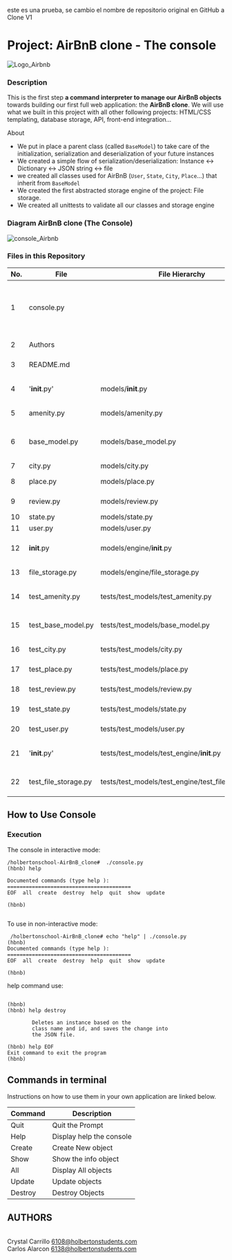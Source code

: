 este es una prueba, se cambio el nombre de repositorio original en GitHub a Clone V1
<h1> Project: AirBnB clone - The console </h1>

<p>
  <img src="https://miro.medium.com/v2/resize:fit:828/0*NChTo-XqLOxLabIW" alt="Logo_Airbnb" loading="lazy" style="" />
</p>


<h3>Description</h3>

<p>This is the first step <strong>a command interpreter to manage our AirBnB objects</strong> towards building our first full web application: the <strong>AirBnB clone</strong>.  We will use what we built in this project with all other following projects: HTML/CSS templating, database storage, API, front-end integration… </p>

<p>About</p>

<ul>
<li>We put in place a parent class (called <code>BaseModel</code>) to take care of the initialization, serialization and deserialization of your future instances</li>
<li>We created a simple flow of serialization/deserialization: Instance &lt;-&gt; Dictionary &lt;-&gt; JSON string &lt;-&gt; file</li>
<li>we created all classes used for AirBnB (<code>User</code>, <code>State</code>, <code>City</code>, <code>Place</code>&hellip;) that inherit from <code>BaseModel</code></li>
<li>We created the first abstracted storage engine of the project: File storage. </li>
<li>We created all unittests to validate all our classes and storage engine</li>
</ul>


<h3>Diagram AirBnB clone (The Console)</h3>

<p>
  <img src="https://s3.eu-west-3.amazonaws.com/hbtn.intranet/uploads/medias/2018/6/815046647d23428a14ca.png?X-Amz-Algorithm=AWS4-HMAC-SHA256&X-Amz-Credential=AKIA4MYA5JM5DUTZGMZG%2F20230615%2Feu-west-3%2Fs3%2Faws4_request&X-Amz-Date=20230615T210513Z&X-Amz-Expires=86400&X-Amz-SignedHeaders=host&X-Amz-Signature=067d0a1d183e0e3f2cfc218292f4a1339cc1bb3850dcc100b5ab9c3ac17801b8" alt="console_Airbnb" loading="lazy" style="" />
</p>


<h3>Files in this Repository</h3>

| No. | File               | File Hierarchy                          | Description                                    |
|-----|--------------------|-----------------------------------------|------------------------------------------------|
| 1   | console.py         |                                         | The main console, command interpreter (EOF, all, create, destroy, help, quit, show, update.) |
| 2   | Authors            |                                         | File with the name of Authors                  |                          
| 3   | README.md          |                                         | Readme file proyect                            |
| 4   | '__init__.py'        | models/__init__.py                      | File to mark a directory as a package          |
| 5   | amenity.py         | models/amenity.py                       | The amenity subclass                           |
| 6   | base_model.py      | models/base_model.py                    | Defines all common attributes/methods for other classes |
| 7   | city.py            | models/city.py                           | The city subclass                              |
| 8   | place.py           | models/place.py                          | The place subclass                             |
| 9   | review.py          | models/review.py                         | The review subclass                            |
| 10  | state.py           | models/state.py                          | The state subclass                             |
| 11  | user.py            | models/user.py                           | The user subclass                              |
| 12  | __init__.py        | models/engine/__init__.py                | File to mark a directory as a package          |
| 13  | file_storage.py    | models/engine/file_storage.py            | The file storage class                         |
| 14  | test_amenity.py    | tests/test_models/test_amenity.py        | The unittest module for amenity                |
| 15  | test_base_model.py | tests/test_models/base_model.py          | The unittest module for base model             |
| 16  | test_city.py       | tests/test_models/city.py                | The unittest module for city                   |
| 17  | test_place.py      | tests/test_models/place.py               | The unittest module for place                  |
| 18  | test_review.py     | tests/test_models/review.py              | The unittest module for review                 |
| 19  | test_state.py      | tests/test_models/state.py               | The unittest module for state                  |
| 20  | test_user.py       | tests/test_models/user.py                | The unittest module for user                   |
| 21  | '__init__.py'        | tests/test_models/test_engine/__init__.py | File to mark a directory as a package         |
| 22  | test_file_storage.py| tests/test_models/test_engine/test_file_storage.py | The unittest module for file storage   |


<h2>How to Use Console</h2>

<h3>Execution</h3>

<p>The console in interactive mode:</p>

<pre><code>/holbertonschool-AirBnB_clone#  ./console.py
(hbnb) help

Documented commands (type help <topic>):
========================================
EOF  all  create  destroy  help  quit  show  update

(hbnb)

</code></pre>

<p>To use in non-interactive mode: </p>

<pre><code> /holbertonschool-AirBnB_clone# echo "help" | ./console.py
(hbnb)
Documented commands (type help <topic>):
========================================
EOF  all  create  destroy  help  quit  show  update

(hbnb)
</code></pre>

<p>help command use: </p>

<pre><code> 
(hbnb)
(hbnb) help destroy

        Deletes an instance based on the
        class name and id, and saves the change into
        the JSON file.

(hbnb) help EOF
Exit command to exit the program
(hbnb)
</code></pre>


## Commands in terminal

Instructions on how to use them in your own application are linked below.

| Command | Description |
| ------ | ------ |
| Quit | Quit the Prompt |
| Help | Display help the console |
| Create | Create New object |
| Show | Show the info object |
| All | Display All objects |
| Update | Update objects |
| Destroy | Destroy Objects |


## AUTHORS

<br>Crystal Carrillo <6108@holbertonstudents.com>
<br>Carlos Alarcon   <6138@holbertonstudents.com>

